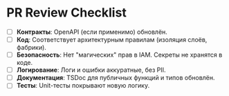 # PR Review Checklist

- [ ] **Контракты**: OpenAPI (если применимо) обновлён.
- [ ] **Код**: Соответствует архитектурным правилам (изоляция слоёв, фабрики).
- [ ] **Безопасность**: Нет "магических" прав в IAM. Секреты не хранятся в коде.
- [ ] **Логирование**: Логи и ошибки аккуратные, без PII.
- [ ] **Документация**: TSDoc для публичных функций и типов обновлён.
- [ ] **Тесты**: Unit-тесты покрывают новую логику.
